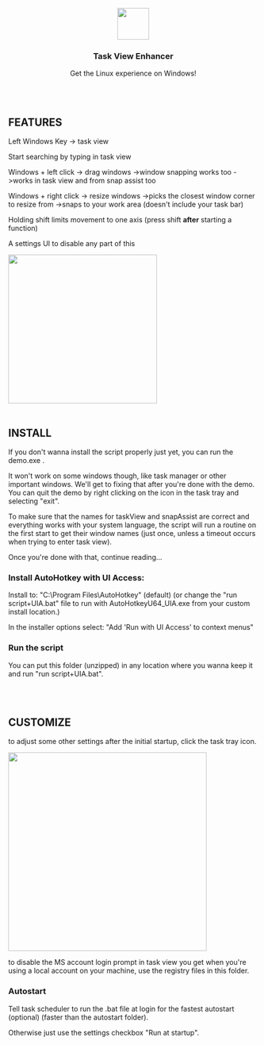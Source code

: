 <p align="center">
  <img src="https://raw.githubusercontent.com/tilse/task-view-enhancer/v1.1.3/icons/tray.ico" height="64">
  <h3 align="center">Task View Enhancer</h3>
  <p align="center">Get the Linux experience on Windows!<p>
</p>

<br>
<br>

## FEATURES

Left Windows Key -> task view

Start searching by typing in task view

Windows + left click -> drag windows 
->window snapping works too
->works in task view and from snap assist too

Windows + right click -> resize windows
->picks the closest window corner to resize from
->snaps to your work area (doesn't include your task bar)

Holding shift limits movement to one axis (press shift **after** starting a function)

A settings UI to disable any part of this

<img src="https://user-images.githubusercontent.com/59397795/195693644-a84f8769-3b32-4df2-aad2-bcb648672495.gif" height="300">

<br>
<br>

## INSTALL

If you don't wanna install the script properly just yet, you can run the demo.exe .

It won't work on some windows though, like task manager or other important windows.
We'll get to fixing that after you're done with the demo.
You can quit the demo by right clicking on the icon in the task tray and selecting "exit".

To make sure that the names for taskView and snapAssist are correct and everything 
works with your system language, the script will run a routine on the first start to
get their window names (just once, unless a timeout occurs when trying to enter 
task view).

Once you're done with that, continue reading...


<h3>Install AutoHotkey with UI Access:</h3>

Install to: "C:\Program Files\AutoHotkey" (default)
(or change the "run script+UIA.bat" file to run with AutoHotkeyU64_UIA.exe
from your custom install location.)

In the installer options select:
"Add 'Run with UI Access' to context menus"


<h3>Run the script</h3>

You can put this folder (unzipped) in any location where you wanna keep it and run "run script+UIA.bat".

<br>
<br>

## CUSTOMIZE

to adjust some other settings after the initial startup, click the task tray icon.

<img src="https://user-images.githubusercontent.com/59397795/195991415-42479301-31f9-4c64-9946-011c490ec470.png" height="400">

to disable the MS account login prompt in task view you get when you're using a 
local account on your machine, use the registry files in this folder.


<h3>Autostart</h3>

Tell task scheduler to run the .bat file at login for the fastest autostart (optional)
(faster than the autostart folder).

Otherwise just use the settings checkbox "Run at startup".

<br>
